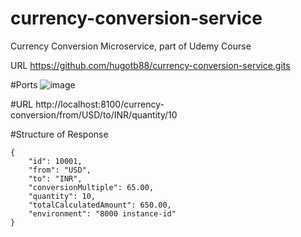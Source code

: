 # currency-conversion-service
Currency Conversion Microservice, part of Udemy Course

URL
https://github.com/hugotb88/currency-conversion-service.gits

#Ports
![image](https://user-images.githubusercontent.com/36638342/142358163-7a35457f-b829-4a58-bbb7-97a92c9fbfa3.png)

#URL
http://localhost:8100/currency-conversion/from/USD/to/INR/quantity/10

#Structure of Response
```
{
    "id": 10001,
    "from": "USD",
    "to": "INR",
    "conversionMultiple": 65.00,
    "quantity": 10,
    "totalCalculatedAmount": 650.00,
    "environment": "8000 instance-id"
}
```